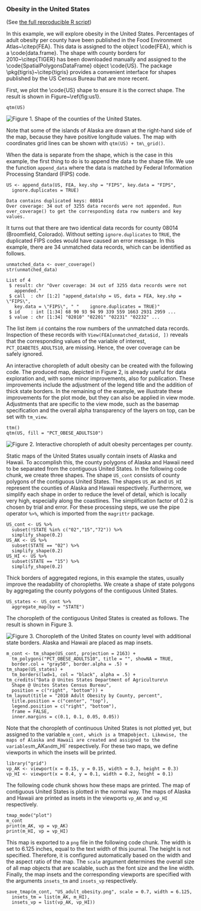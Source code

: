 ### Obesity in the United States

(See [the full reproducible R script](https://github.com/mtennekes/tmap/blob/master/demo/USChoropleth/US_choropleth.R))

In this example, we will explore obesity in the United States. Percentages of adult obesity per county have been published in the Food Environment Atlas~\citep{FEA}. This data is assigned to the object \code{FEA}, which is a \code{data.frame}. The shape with county borders for 2010~\citep{TIGER} has been downloaded manually and assigned to the \code{SpatialPolygonsDataFrame} object \code{US}. The package \pkg{tigris}~\citep{tigris} provides a convenient interface for shapes published by the US Census Bureau that are more recent.

First, we plot the \code{US} shape to ensure it is the correct shape. The result is shown in Figure~\ref{fig:us1}. 

```{r}
qtm(US)
```

![Figure 1. Shape of the counties of the United States.](http://www.von-tijn.nl/tijn/research/tmap/US1.png)


Note that some of the islands of Alaska are drawn at the right-hand side of the map, because they have positive longitude values. The map with coordinates grid lines can be shown with `qtm(US) + tm\_grid()`.

When the data is separate from the shape, which is the case in this example, the first thing to do is to append the data to the shape file. We use the function `append_data` where the data is matched by Federal Information Processing Standard (FIPS) code.


```{r}
US <- append_data(US, FEA, key.shp = "FIPS", key.data = "FIPS",
  ignore.duplicates = TRUE)
```

```
Data contains duplicated keys: 08014
Over coverage: 34 out of 3255 data records were not appended. Run 
over_coverage() to get the corresponding data row numbers and key values.
```


It turns out that there are two identical data records for county 08014 (Broomfield, Colorado). Without setting `ignore.duplicates` to `TRUE`, the duplicated FIPS codes would have caused an error message. In this example, there are 34 unmatched data records, which can be identified as follows.

```{r}
unmatched_data <- over_coverage()
str(unmatched_data)
```

```
List of 4
 $ result: chr "Over coverage: 34 out of 3255 data records were not 
   appended."
 $ call  : chr [1:2] "append_data(shp = US, data = FEA, key.shp = \"FIPS\", 
   key.data = \"FIPS\", " "    ignore.duplicates = TRUE)"
 $ id    : int [1:34] 68 90 93 94 99 339 559 1663 2931 2959 ...
 $ value : chr [1:34] "02010" "02201" "02231" "02232" ...
```

The list item `id` contains the row numbers of the unmatched data records. Inspection of these records with `View(FEA[unmatched_data$id, ])` reveals that the corresponding values of the variable of interest, `PCT_DIABETES_ADULTS10`, are missing. Hence, the over coverage can be safely ignored.

An interactive choropleth of adult obesity can be created with the following code. The produced map, depicted in Figure 2, is already useful for data exploration and, with some minor improvements, also for publication. These improvements include the adjustment of the legend title and the addition of thick state borders. In the remaining of the example, we illustrate these improvements for the plot mode, but they can also be applied in view mode. Adjustments that are specific to the view mode, such as the basemap specification and the overall alpha transparency of the layers on top, can be set with `tm_view`.

```{r}
ttm()
qtm(US, fill = "PCT_OBESE_ADULTS10")
```

![Figure 2. Interactive choropleth of adult obesity percentages per county.](http://www.von-tijn.nl/tijn/research/tmap/US2b.jpg)

Static maps of the United States usually contain insets of Alaska and Hawaii. To accomplish this, the county polygons of Alaska and Hawaii need to be separated from the contiguous United States. In the following code chunk, we create three shapes. The shape `US_cont` consists of county polygons of the contiguous United States. The shapes `US_AK` and `US_HI` represent the counties of Alaska and Hawaii respectively. Furthermore, we simplify each shape in order to reduce the level of detail, which is locally very high, especially along the coastlines. The simplification factor of $0.2$ is chosen by trial and error. For these processing steps, we use the pipe operator `%>%`, which is imported from the `magrittr` package.

```{r}
US_cont <- US %>%
  subset(!STATE %in% c("02","15","72")) %>% 
  simplify_shape(0.2) 
US_AK <- US %>% 
  subset(STATE == "02") %>% 
  simplify_shape(0.2) 
US_HI <- US %>% 
  subset(STATE == "15") %>% 
  simplify_shape(0.2) 
```

Thick borders of aggregated regions, in this example the states, usually improve the readability of choropleths. We create a shape of state polygons by aggregating the county polygons of the contiguous United States.

```{r}
US_states <- US_cont %>% 
  aggregate_map(by = "STATE")
```

The choropleth of the contiguous United States is created as follows. The result is shown in Figure 3.

![Figure 3. Choropleth of the United States on county level with additional state borders. Alaska and Hawaii are placed as map insets.](http://www.von-tijn.nl/tijn/research/tmap/USchoro.png)

```{r}
m_cont <- tm_shape(US_cont, projection = 2163) +
  tm_polygons("PCT_OBESE_ADULTS10", title = "", showNA = TRUE,
  border.col = "gray50", border.alpha = .5) +
tm_shape(US_states) +
  tm_borders(lwd=1, col = "black", alpha = .5) +
tm_credits("Data @ Unites States Department of Agriculture\n
  Shape @ Unites States Census Bureau",
  position = c("right", "bottom")) +
tm_layout(title = "2010 Adult Obesity by County, percent", 
  title.position = c("center", "top"), 
  legend.position = c("right", "bottom"), 
  frame = FALSE, 
  inner.margins = c(0.1, 0.1, 0.05, 0.05))
```

Note that the choropleth of continuous United States is not plotted yet, but assigned to the variable `m_cont, which is a `tmap` object. Likewise, the maps of Alaska and Hawaii are created and assigned to the variables `m_AK` and `m_HI` respectively. For these two maps, we define viewports in which the insets will be printed.

```{r}
library("grid")
vp_AK <- viewport(x = 0.15, y = 0.15, width = 0.3, height = 0.3)
vp_HI <- viewport(x = 0.4, y = 0.1, width = 0.2, height = 0.1)
```

The following code chunk shows how these maps are printed. The map of contiguous United States is plotted in the normal way. The maps of Alaska and Hawaii are printed as insets in the viewports `vp_AK` and `vp_HI` respectively.

```{r}
tmap_mode("plot")
m_cont
print(m_AK, vp = vp_AK)
print(m_HI, vp = vp_HI)
```

This map is exported to a `png` file in the following code chunk. The width is set to $6.125$ inches, equal to the text width of this journal. The height is not specified. Therefore, it is configured automatically based on the width and the aspect ratio of the map. The `scale` argument determines the overall size of all map objects that are scalable, such as the font size and the line width. Finally, the map insets and the corresponding viewports are specified with the arguments `insets_tm` and `insets_vp` respectively.

```{r}
save_tmap(m_cont, "US_adult_obesity.png", scale = 0.7, width = 6.125, 
  insets_tm = list(m_AK, m_HI), 
  insets_vp = list(vp_AK, vp_HI))
```
